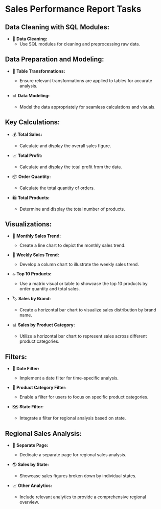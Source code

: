 # Sales Performance Report Tasks

## Data Cleaning with SQL Modules:

- 🧹 **Data Cleaning:**
  - Use SQL modules for cleaning and preprocessing raw data.

## Data Preparation and Modeling:
- 🔄 **Table Transformations:**
  - Ensure relevant transformations are applied to tables for accurate analysis.

- 📊 **Data Modeling:**
  - Model the data appropriately for seamless calculations and visuals.

## Key Calculations:
- 💰 **Total Sales:**
  - Calculate and display the overall sales figure.

- 📈 **Total Profit:**
  - Calculate and display the total profit from the data.

- 📦 **Order Quantity:**
  - Calculate the total quantity of orders.

- 🛍️ **Total Products:**
  - Determine and display the total number of products.

## Visualizations:
- 📅 **Monthly Sales Trend:**
  - Create a line chart to depict the monthly sales trend.

- 📆 **Weekly Sales Trend:**
  - Develop a column chart to illustrate the weekly sales trend.

- 🔝 **Top 10 Products:**
  - Use a matrix visual or table to showcase the top 10 products by order quantity and total sales.

- 🏷️ **Sales by Brand:**
  - Create a horizontal bar chart to visualize sales distribution by brand name.

- 📊 **Sales by Product Category:**
  - Utilize a horizontal bar chart to represent sales across different product categories.

## Filters:
- 📅 **Date Filter:**
  - Implement a date filter for time-specific analysis.

- 🛒 **Product Category Filter:**
  - Enable a filter for users to focus on specific product categories.

- 🗺️ **State Filter:**
  - Integrate a filter for regional analysis based on state.

## Regional Sales Analysis:
- 📄 **Separate Page:**
  - Dedicate a separate page for regional sales analysis.

- 🌎 **Sales by State:**
  - Showcase sales figures broken down by individual states.

- 📈 **Other Analytics:**
  - Include relevant analytics to provide a comprehensive regional overview.
